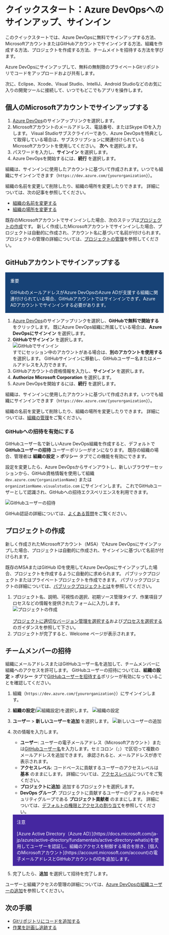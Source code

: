 # クイックスタート：Azure DevOpsへのサインアップ、サインイン

このクイックスタートでは、Azure DevOpsに無料でサインアップする方法、MicrosoftアカウントまたはGitHubアカウントでサインインする方法、組織を作成する方法、プロジェクトを作成する方法、チームメイトを招待する方法を学びます。

Azure DevOpsにサインアップして、無料の無制限のプライベートGitリポジトリでコードをアップロードおよび共有します。

次に、Eclipse、Xcode、Visual Studio、IntelliJ、Android Studioなどのお気に入りの開発ツールに接続して、いつでもどこでもアプリを操作します。

## 個人のMicrosoftアカウントでサインアップする

1. [Azure DevOps](https://azure.microsoft.com/services/devops/)のサインアップリンクを選択します。
1. Microsoftアカウントのメールアドレス、電話番号、またはSkype IDを入力します。 Visual Studioサブスクライバーであり、Azure DevOpsを特典として取得している場合は、サブスクリプションに関連付けられているMicrosoftアカウントを使用してください。 **次へ** を選択します。
1. パスワードを入力し、**サインイン** を選択します。
1. Azure DevOpsを開始するには、**続行** を選択します。

組織は、サインインに使用したアカウントに基づいて作成されます。いつでも組織にサインインできます（`https://dev.azure.com/{yourorganization}`）。

組織の名前を変更して削除したり、組織の場所を変更したりできます。 詳細については、次の記事を参照してください。

- [組織の名前を変更する](https://docs.microsoft.com/en-us/azure/devops/organizations/accounts/rename-organization)
- [組織の場所を変更する](https://docs.microsoft.com/en-us/azure/devops/organizations/accounts/change-organization-location)

既存のMicrosoftアカウントでサインインした場合、次のステップは[プロジェクトの作成](https://docs.microsoft.com/en-us/azure/devops/user-guide/sign-up-invite-teammates#CreateProject)です。
新しく作成したMicrosoftアカウントでサインインした場合、プロジェクトは自動的に作成され、アカウント名に基づいて名前が付けられます。 プロジェクトの管理の詳細については、[プロジェクトの管理](https://docs.microsoft.com/en-us/azure/devops/organizations/projects/about-projects)を参照してください。

## GitHubアカウントでサインアップする

<div style="background-color:#174276; padding: 1rem; color:white;">
重要<br /><br />
GitHubのメールアドレスがAzure DevOpsのAzure ADが支援する組織に関連付けられている場合、GitHubアカウントではサインインできず、Azure ADアカウントでサインインする必要があります。
</div>

1. [Azure DevOps](https://azure.microsoft.com/services/devops/)のサインアップリンクを選択し、**GitHubで無料で開始する** をクリックします。 既にAzure DevOps組織に所属している場合は、**Azure DevOpsにサインイン** を選択します。
1. **GitHubでサインイン** を選択します。
    <br />
    ![GitHubでサインイン](sign-in-github.png)
    <br />
    すでにセッション中のアカウントがある場合は、**別のアカウントを使用する** を選択します。 GitHubサインインに移動し、GitHubユーザー名またはメールアドレスを入力できます。
1. GitHubアカウントの資格情報を入力し、**サインイン** を選択します。
1. **Authorize Microsoft Corporation** を選択します。
1. Azure DevOpsを開始するには、**続行** を選択します。

組織は、サインインに使用したアカウントに基づいて作成されます。いつでも組織にサインインできます（`https://dev.azure.com/{yourorganization}`）。

組織の名前を変更して削除したり、組織の場所を変更したりできます。 詳細については、[組織の管理](https://docs.microsoft.com/en-us/azure/devops/organizations/accounts/organization-management)をご覧ください。

### <a id="invite-github-users">GitHubへの招待を有効にする</a>

GitHubユーザー名で新しいAzure DevOps組織を作成すると、デフォルトで **GitHubユーザーの招待** ユーザーポリシーがオンになります。 既存の組織の場合、管理者は **組織の設定** > **ポリシー** タブでこの機能を有効にできます。

設定を変更したら、Azure DevOpsからサインアウトし、新しいブラウザーセッションから、GitHub資格情報を使用して組織 `dev.azure.com/{organizationName}` または `organizationName.visualstudio.com` にサインインします。
これでGitHubユーザーとして認識され、GitHubへの招待エクスペリエンスを利用できます。

![GitHubユーザーの招待](invite-github-users-policy.png)

GitHub認証の詳細については、[よくある質問](https://docs.microsoft.com/ja-jp/azure/devops/organizations/security/faq-github-authentication?view=azure-devops)をご覧ください。

## プロジェクトの作成

新しく作成されたMicrosoftアカウント（MSA）でAzure DevOpsにサインアップした場合、プロジェクトは自動的に作成され、サインインに基づいて名前が付けられます。

既存のMSAまたはGitHub IDを使用してAzure DevOpsにサインアップした場合、プロジェクトを作成するように自動的に求められます。
パブリックプロジェクトまたはプライベートプロジェクトを作成できます。 パブリックプロジェクトの詳細については、[パブリックプロジェクトとは](https://docs.microsoft.com/en-us/azure/devops/organizations/public/about-public-projects)を参照してください。

1. プロジェクト名、説明、可視性の選択、初期ソース管理タイプ、作業項目プロセスなどの情報を提供されたフォームに入力します。
    <br />
    ![プロジェクトの作成](create-project-form.png)
    <br /><br />
    [プロジェクトに適切なバージョン管理を選択する](https://docs.microsoft.com/en-us/azure/devops/repos/tfvc/comparison-git-tfvc)および[プロセスを選択する](https://docs.microsoft.com/en-us/azure/devops/boards/work-items/guidance/choose-process)のガイダンスを参照して下さい。
1. プロジェクトが完了すると、Welcome ページが表示されます。

## チームメンバーの招待

組織にメールアドレスまたはGitHubユーザー名を追加して、チームメンバーに組織へのアクセスを許可します。
GitHubユーザーの招待については、**組織の設定** > **ポリシー** タブで[GitHubユーザーを招待する](#invite-github-users)ポリシーが有効になっていることを確認してください。

1. 組織（`https://dev.azure.com/{yourorganization}`）にサインインします。
1. **組織の設定**(![組織設定](gear-icon.png))を選択します。
    ![組織の設定](open-admin-settings-vert2.png)
1. **ユーザー** > **新しいユーザーを追加** を選択します。
    ![新しいユーザーの追加](add-new-users.png)
1. 次の情報を入力します。
    - **ユーザー**: ユーザーの電子メールアドレス（Microsoftアカウント）または[GitHubユーザー名](https://docs.microsoft.com/ja-jp/azure/devops/user-guide/sign-up-invite-teammates?view=azure-devops#enable-github-invitations)を入力します。セミコロン（`;`）で区切って複数のメールアドレスを追加できます。 承認されると、メールアドレスが赤で表示されます。
    - **アクセスレベル**: コードベースに貢献するユーザーのアクセスレベルは **基本** のままにします。 詳細については、[アクセスレベル](https://docs.microsoft.com/en-us/azure/devops/organizations/security/access-levels)についてをご覧ください。
    - **プロジェクトに追加**: 追加するプロジェクトを選択します。
    - **DevOps グループ**: プロジェクトに貢献するユーザーのデフォルトのセキュリティグループである **プロジェクト貢献者** のままにします。 詳細については、[デフォルトの権限とアクセスの割り当て](https://docs.microsoft.com/en-us/azure/devops/organizations/security/permissions-access)を参照してください。

    <div style="background-color:#4527a0; padding: 0.8rem; color:white;">
    注意<br /><br />
    [Azure Active Directory（Azure AD）](https://docs.microsoft.com/ja-jp/azure/active-directory/fundamentals/active-directory-whatis)を使用してユーザーを認証し、組織のアクセスを制御する場合を除き、[個人のMicrosoftアカウント](https://account.microsoft.com/account)の電子メールアドレスとGitHubアカウントのIDを追加します。
    </div>
1. 完了したら、**追加** を選択して招待を完了します。

ユーザーと組織アクセスの管理の詳細については、[Azure DevOpsの組織ユーザーの追加](https://docs.microsoft.com/ja-jp/azure/devops/organizations/accounts/add-organization-users?view=azure-devops)を参照してください。

## 次の手順

- [Gitリポジトリにコードを追加する](../02-quickstart-for-users/01-Code-with-Git)
- [作業を計画し追跡する](../02-quickstart-for-users/03-Plan-and-track-work)